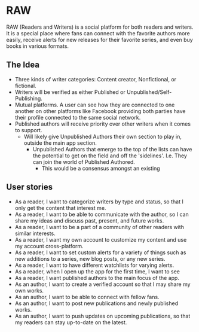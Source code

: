 # RAW

RAW (Readers and Writers) is a social platform for both readers and writers. It is a special 
place where fans can connect with the favorite authors more easily, receive alerts for new 
releases for their favorite series, and even buy books in various formats.

## The Idea
- Three kinds of writer categories: Content creator, Nonfictional, or fictional.
- Writers will be verified as either Published or Unpublished/Self-Publishing.
- Mutual platforms. A user can see how they are connected to one another on other platforms like 
  Facebook providing both parties have their profile connected to the same social network.
- Published authors will receive priority over other writers when it comes to support.
    - Will likely give Unpublished Authors their own section to play in, outside the main app 
      section.
        - Unpublished Authors that emerge to the top of the lists can have the potential to get on 
          the field and off the 'sidelines'. I.e. They can join the world of Published Authored.
          - This would be a consensus amongst an existing 

## User stories
- As a reader, I want to categorize writers by type and status, so that I only get the content 
  that interest me.
- As a reader, I want to be able to communicate with the author, so I can share my ideas and 
  discuss past, present, and future works.
- As a reader, I want to be a part of a community of other readers with similar interests.
- As a reader, I want my own account to customize my content and use my account cross-platform.
- As a reader, I want to set custom alerts for a variety of things such as new additions to a 
  series, new blog posts, or any new series.
- As a reader, I want to have different watchlists for varying alerts.
- As a reader, when I open up the app for the first time, I want to see 
- As a reader, I want published authors to the main focus of the app.
- As an author, I want to create a verified account so that I may share my own works.
- As an author, I want to be able to connect with fellow fans.
- As an author, I want to post new publications and newly published works.
- As an author, I want to push updates on upcoming publications, so that my readers can stay 
  up-to-date on the latest.
